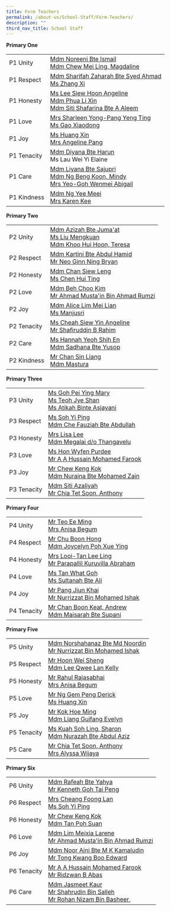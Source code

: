 ```yaml
---
title: Form Teachers
permalink: /about-us/School-Staff/Form-Teachers/
description: ""
third_nav_title: School Staff
---
```

**Primary One**

|  |  |
| -------- | -------- | 
| P1 Unity    | [Mdm Noreeni Bte Ismail](mailto:noreeni_ismail@moe.edu.sg)<br>[Mdm Chew Mei Ling, Magdaline](mailto:chew_mei_ling_magdaline@moe.edu.sg)    | 
|P1 Respect| [Mdm Sharifah Zaharah Bte Syed Ahmad](mailto:sharifah_zaharah_syed_ahma@moe.edu.sg)<br>[Ms Zhang Xi](mailto:zhang_xi@moe.edu.sg)
|P1 Honesty|[Ms Lee Siew Hoon Angeline](mailto:lee_siew_hoon_angeline@moe.edu.sg)<br>[Mdm Phua Li Xin](mailto:phua_li_xin@moe.edu.sg)<br>[Mdm Siti Shafarina Bte A Aleem](mailto:siti_shafarina_abdul_aleem@moe.edu.sg)
|P1 Love|[Mrs Sharleen Yong-Pang Yeng Ting](mailto:sharleen_yong-pang_yeng_ting@moe.edu.sg)<br>[Ms Gao Xiaodong](mailto:gao_xiaodong@moe.edu.sg)
|P1 Joy|[Ms Huang Xin](mailto:xin_huang@moe.edu.sg)<br>[Mrs Angeline Pang](mailto:angeline_pang@moe.edu.sg)
|P1 Tenacity|[Mdm Diyana Bte Harun](mailto:diyana_harun@moe.edu.sg)<br>Ms Lau Wei Yi Elaine
|P1 Care|[Mdm Liyana Bte Sajupri](mailto:liyana_sajupri@moe.edu.sg)<br>[Mdm Ng Beng Koon, Mindy](mailto:ng_beng_koon@moe.edu.sg)<br>[Mrs Yeo-Goh Wenmei Abigail](mailto:goh_wenmei_abigail@moe.edu.sg)
|P1 Kindness|[Mdm Ng Yee Meei](mailto:ng_yee_meei@moe.edu.sg)<br>[Mrs Karen Kee](mailto:karen_kee@moe.edu.sg)

**Primary Two**

|  |  |
| -------- | -------- | 
|P2 Unity|[Mdm Azizah Bte Juma'at](mailto:azizah_jumaat@moe.edu.sg)<br>[Ms Liu Mengkuan](mailto:liu_meng_kuan@moe.edu.sg)<br>[Mdm Khoo Hui Hoon, Teresa](mailto:khoo_hui_hoon@moe.edu.sg)
|P2 Respect|[Mdm Kartini Bte Abdul Hamid](mailto:kartini_abdul_hamid@moe.edu.sg)<br>[Mr Neo Ginn Ning Bryan](mailto:bryan_neo_ginn_ning@moe.edu.sg)
|P2 Honesty|[Mdm Chan Siew Leng](mailto:chan_siew_leng@moe.edu.sg)<br>[Ms Chen Hui Ting](mailto:chen_hui_ting@moe.edu.sg)
|P2 Love|[Mdm Beh Choo Kim](mailto:beh_choo_kim@moe.edu.sg)<br>[Mr Ahmad Musta'in Bin Ahmad Rumzi](mailto:ahmad_mustain@moe.edu.sg)
|P2 Joy|[Mdm Alice Lim Mei Lian](mailto:lim_mei_lian_alice@moe.edu.sg)<br>[Ms Manjusri](mailto:manjusri_veeragoo_sg@moe.edu.sg)|
|P2 Tenacity|[Ms Cheah Siew Yin Angeline](mailto:cheah_siew_yin_angeline@moe.edu.sg)<br>[Mr Shafiruddin B Rahim](mailto:shafiruddin_b_rahim@moe.edu.sg)
|P2 Care|[Ms Hannah Yeoh Shih En](mailto:hannah_yeoh_shih_en@moe.edu.sg)<br>[Mdm Sadhana Bte Yusop](mailto:sadhana_yusop@moe.edu.sg)
|P2 Kindness|[Mr Chan Sin Liang](mailto:chan_sin_liang@moe.edu.sg)<br>[Mdm Mastura](mailto:mastura_noordin@moe.edu.sg)

**Primary Three**

|  |  |
| -------- | -------- | 
|P3 Unity|[Ms Goh Pei Ying Mary](mailto:goh_pei_ying_mary@moe.edu.sg)<br>[Ms Teoh Jye Shan](mailto:teoh_jye_shan@moe.edu.sg)<br>[Ms Atikah Binte Asjayani](mailto:atikah_asjayani@moe.edu.sg)
|P3 Respect|[Ms Soh Yi Ping](mailto:soh_yi_ping@moe.edu.sg)<br>[Mdm Che Fauziah Bte Abdullah](mailto:che_fauziah_abdullah@moe.edu.sg)
|P3 Honesty|[Mrs Lisa Lee](mailto:lisa_lee-chong@moe.edu.sg)<br>[Mdm Megalai d/o Thangavelu](mailto:megalai_thangavelu@moe.edu.sg)
|P3 Love|[Ms Hon Wyfen Purdee](mailto:hon_wyfen_purdee@moe.edu.sg)<br>[Mr A A Hussain Mohamed Farook](mailto:a_a_hussain_mohamed@moe.edu.sg)
|P3 Joy|[Mr Chew Keng Kok](mailto:chew_keng_kok@moe.edu.sg)<br>[Mdm Nuraina Bte Mohamed Zain](mailto:nuraina_mohamed_zain@moe.edu.sg)
|P3 Tenacity|[Mdm Siti Azaliyah](mailto:siti_azaliyah_abdul_majid@moe.edu.sg)<br>[Mr Chia Tet Soon, Anthony](mailto:chia_tet_soon_anthony@moe.edu.sg)

**Primary Four**

|  |  |
| -------- | -------- | 
|P4 Unity|[Mr Teo Ee Ming](mailto:teo_ee_ming@moe.edu.sg)<br>[Mrs Anisa Begum](mailto:anisa_begum@moe.edu.sg)
|P4 Respect|[Mr Chu Boon Hong](mailto:chu_boon_hong@moe.edu.sg)<br>[Mdm Joycelyn Poh Xue Ying](mailto:joycelyn_poh_xue_ying@moe.edu.sg)
|P4 Honesty|[Mrs Looi-Tan Lee Ling](mailto:looi-tan_lee_ling@moe.edu.sg)<br>[Mr Parapallil Kuruvilla Abraham](mailto:parapallil_kuruvilla_abraham@moe.edu.sg)
|P4 Love|[Ms Tan What Goh](mailto:tan_what_goh@moe.edu.sg)<br>[Ms Sultanah Bte Ali](mailto:sultanah_ali@moe.edu.sg)
|P4 Joy|[Mr Pang Jiun Khai](mailto:pang_jiun_khai@moe.edu.sg)<br>[Mr Nurrizzat Bin Mohamed Ishak](mailto:nurrizzat_mohamed_ishak@moe.edu.sg)
|P4 Tenacity|[Mr Chan Boon Keat, Andrew](mailto:chan_boon_keat@moe.edu.sg)<br>[Mdm Maisarah Bte Supani](mailto:maisarah_supani@moe.edu.sg)

**Primary Five**

|  |  |
| -------- | -------- | 
|P5 Unity|[Mdm Norshahanaz Bte Md Noordin](mailto:norshahanaz_md_noordin@moe.edu.sg)<br>[Mr Nurrizzat Bin Mohamed Ishak](mailto:nurrizzat_mohamed_ishak@moe.edu.sg)
|P5 Respect|[Mr Hoon Wei Sheng](mailto:hoon_wei_sheng@moe.edu.sg)<br>[Mdm Lee Qwee Lan Kelly](mailto:lee_qwee_lan_kelly@moe.edu.sg)
|P5 Honesty|[Mr Rahul Rajasabhai](mailto:rahul_rajasabhai@moe.edu.sg)<br>[Mrs Anisa Begum](mailto:anisa_begum@moe.edu.sg)
|P5 Love|[Mr Ng Gem Peng Derick](mailto:ng_gem_peng_derick@moe.edu.sg)<br>[Ms Huang Xin](mailto:xin_huang@moe.edu.sg)
|P5 Joy|[Mr Kok Hoe Ming](mailto:kok_hoe_ming@moe.edu.sg)<br>[Mdm Liang Guifang Evelyn](mailto:liang_guifang_evelyn@moe.edu.sg)
|P5 Tenacity|[Ms Kuah Soh Ling, Sharon](mailto:kuah_soh_ling@moe.edu.sg)<br>[Mdm Nurazah Bte Abdul Aziz](mailto:nurazah_abdul_aziz@moe.edu.sg)
|P5 Care|[Mr Chia Tet Soon, Anthony](mailto:chia_tet_soon_anthony@moe.edu.sg)<br>[Mrs Alyssa Wijaya](mailto:chng_hwee_hwee@moe.edu.sg)

**Primary Six**

|  |  |
| -------- | -------- | 
|P6 Unity|[Mdm Rafeah Bte Yahya](mailto:rafeah_yahya@moe.edu.sg)<br>[Mr Kenneth Goh Tai Peng](mailto:kenneth_goh_tai_peng@moe.edu.sg)
|P6 Respect|[Mrs Cheang Foong Lan](mailto:leong_foong_lan@moe.edu.sg)<br>[Ms Soh Yi Ping](mailto:soh_yi_ping@moe.edu.sg)
|P6 Honesty|[Mr Chew Keng Kok](mailto:chew_keng_kok@moe.edu.sg)<br>[Mdm Tan Poh Suan](mailto:tan_poh_suan_b@moe.edu.sg)
|P6 Love|[Mdm Lim Meixia Larene](mailto:lim_mei_xia_larene@moe.edu.sg)<br>[Mr Ahmad Musta'in Bin Ahmad Rumzi](mailto:ahmad_mustain@moe.edu.sg)
|P6 Joy|[Mdm Noor Aini Bte M K Kamaludin](mailto:noor_aini@moe.edu.sg)<br>[Mr Tong Kwang Boo Edward](mailto:tong_kwang_boo@moe.edu.sg)
|P6 Tenacity|[Mr A A Hussain Mohamed Farook](mailto:a_a_hussain_mohamed@moe.edu.sg)<br>[Mr Ridzwan B Abas](mailto:ridzwan_b_abas@moe.edu.sg)
|P6 Care|[Mdm Jasmeet Kaur](mailto:jasmeet_kaur@moe.edu.sg)<br>[Mr Shahrudin Bin Salleh](mailto:shahrudin_salleh@moe.edu.sg)<br>[Mr Rohan Nizam Bin Basheer](mailto:rohan_nizam_basheer@moe.edu.sg),
